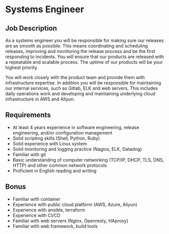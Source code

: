 # Systems Engineer

## Job Description

As a systems engineer you will be responsible for making sure our releases are as smooth as possible. This means coordinating and scheduling releases, improving and monitoring the release process and be the first responding to incidents. You will ensure that our products are released with a repeatable and scalable process. The uptime of our products will be your highest priority.

You will work closely with the product team and provide them with infrastructure expertise. In addition you will be responsible for maintaining our internal services, such as Gitlab, ELK and web servers. This includes daily operations work and developing and maintaining underlying cloud infrastructure in AWS and Aliyun.

## Requirements

- At least 4 years experience in software engineering, release engineering, and/or configuration management
- Solid scripting skills (Shell, Python, Ruby)
- Solid experience with Linux system
- Solid monitoring and logging practice (Nagios, ELK, Datadog)
- Familiar with git
- Basic understanding of computer networking (TCP/IP, DHCP, TLS, DNS, HTTP) and other common network protocols
- Proficient in English reading and writing

## Bonus

- Familiar with container
- Experience with public cloud platform (AWS, Azure, Aliyun)
- Experience with ansible, terraform
- Experience with CI/CD
- Familiar with web servers (Nginx, Openresty, HAproxy)
- Familiar with web framework, build tools